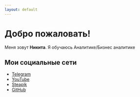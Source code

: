 ```yaml
---
layout: default
---
```


# Добро пожаловать!

Меня зовут **Никита**. Я обучаюсь Аналитике/Бизнес аналитике

## Мои социальные сети

- [Telegram](https://t.me/Nikodkin_TG)
- [YouTube](https://www.youtube.com/@Nikodkin)
- [Steapik](https://stepik.org/users/1093001498/profile)
- [GitHub](https://github.com/nikodkin-git)

